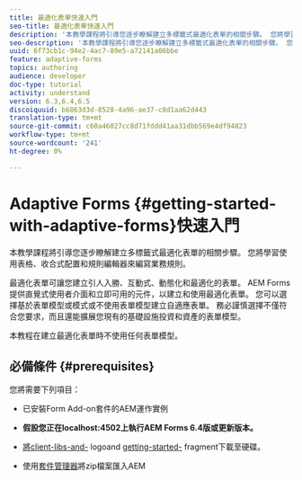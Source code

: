 ```yaml
---
title: 最適化表單快速入門
seo-title: 最適化表單快速入門
description: '本教學課程將引導您逐步瞭解建立多標籤式最適化表單的相關步驟。 您將學習使用表格、收合式配置和規則編輯器來編寫業務規則。 '
seo-description: '本教學課程將引導您逐步瞭解建立多標籤式最適化表單的相關步驟。 您將學習使用表格、收合式配置和規則編輯器來編寫業務規則。 '
uuid: 6f73cb1c-94e2-4ac7-89e5-a72141a06bbe
feature: adaptive-forms
topics: authoring
audience: developer
doc-type: tutorial
activity: understand
version: 6.3,6.4,6.5
discoiquuid: b6863d3d-8528-4a96-ae37-c8d1aa62d443
translation-type: tm+mt
source-git-commit: c60a46027cc8d71fddd41aa31dbb569e4df94823
workflow-type: tm+mt
source-wordcount: '241'
ht-degree: 0%

---
```



# Adaptive Forms {#getting-started-with-adaptive-forms}快速入門

本教學課程將引導您逐步瞭解建立多標籤式最適化表單的相關步驟。 您將學習使用表格、收合式配置和規則編輯器來編寫業務規則。

最適化表單可讓您建立引人入勝、互動式、動態化和最適化的表單。 AEM Forms提供直覺式使用者介面和立即可用的元件，以建立和使用最適化表單。 您可以選擇基於表單模型或模式或不使用表單模型建立自適應表單。 務必謹慎選擇不僅符合您要求，而且還能擴展您現有的基礎設施投資和資產的表單模型。

本教程在建立最適化表單時不使用任何表單模型。

## 必備條件 {#prerequisites}

您將需要下列項目：

* 已安裝Form Add-on套件的AEM運作實例

* **假設您正在localhost:4502上執行AEM Forms 6.4版或更新版本。**

* [將client-libs-and-](assets/client-libs-and-logo.zip) logoand  [getting-started-](assets/getting-started-fragment.zip) fragment下載至硬碟。

* 使用[套件管理器](http://localhost:4502/crx/packmgr/index.jsp)將zip檔案匯入AEM


